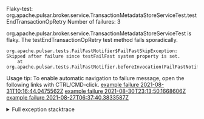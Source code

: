         
Flaky-test: org.apache.pulsar.broker.service.TransactionMetadataStoreServiceTest.testEndTransactionOpRetry
Number of failures: 3

org.apache.pulsar.broker.service.TransactionMetadataStoreServiceTest is flaky. The testEndTransactionOpRetry test method fails sporadically.

```
org.apache.pulsar.tests.FailFastNotifier$FailFastSkipException: Skipped after failure since testFailFast system property is set.
	at org.apache.pulsar.tests.FailFastNotifier.beforeInvocation(FailFastNotifier.java:88)

```

Usage tip: To enable automatic navigation to failure message, open the following links with CTRL/CMD-click.
[example failure 2021-08-31T10:16:44.0475562Z](https://github.com/apache/pulsar/runs/3471501156?check_suite_focus=true#step:10:2537)
[example failure 2021-08-30T23:13:50.1668606Z](https://github.com/apache/pulsar/runs/3467152431?check_suite_focus=true#step:9:1857)
[example failure 2021-08-27T06:37:40.3833587Z](https://github.com/apache/pulsar/runs/3440411059?check_suite_focus=true#step:9:3779)


<details>
<summary>Full exception stacktrace</summary>
<code><pre>
org.apache.pulsar.tests.FailFastNotifier$FailFastSkipException: Skipped after failure since testFailFast system property is set.
	at org.apache.pulsar.tests.FailFastNotifier.beforeInvocation(FailFastNotifier.java:88)

</pre></code>
</details>

